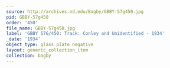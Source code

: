 ```yaml
---
source: http://archives.nd.edu/Bagby/GBBY-57g450.jpg
pid: GBBY-57g450
order: '450'
file_name: GBBY-57g450.jpg
label: 'GBBY 57G/450: Track: Conley and Unidentified - 1934'
_date: '1934'
object_type: glass plate negative
layout: generic_collection_item
collection: bagby
---
```

